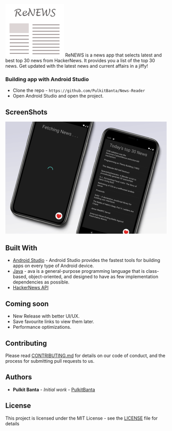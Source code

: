 ![ReNEWS](design/logo.png "ReNEWS")
ReNEWS is a news app that selects latest and best top 30 news from HackerNews. It provides you a list of the top 30 news. Get updated with the latest news and current affairs in a jiffy!

### Building app with Android Studio

* Clone the repo - `https://github.com/PulkitBanta/News-Reader`
* Open Android Studio and open the project.

## ScreenShots
![Home](screenshots/main.png)

## Built With

* [Android Studio](https://developer.android.com/) - Android Studio provides the fastest tools for building apps on every type of Android device.
* [Java](https://www.java.com/en/) - ava is a general-purpose programming language that is class-based, object-oriented, and designed to have as few implementation dependencies as possible.
* [HackerNews API](https://github.com/HackerNews/API)

## Coming soon

* New Release with better UI/UX.
* Save favourite links to view them later.
* Performance optimizations.

## Contributing

Please read [CONTRIBUTING.md](CONTRIBUTING.md) for details on our code of conduct, and the process for submitting pull requests to us.

## Authors

* **Pulkit Banta** - *Initial work* - [PulkitBanta](https://github.com/PulkitBanta)

## License

This project is licensed under the MIT License - see the [LICENSE](LICENSE) file for details
